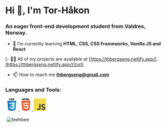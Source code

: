 <h1>Hi 👋, I'm Tor-Håkon</h1>
<h3>An eager front-end development student from Valdres, Norway.</h3>

- 🌱 I’m currently learning **HTML, CSS, CSS Frameworks, Vanilla JS and React**

[- 👨‍💻 All of my projects are available at [https://thbergseng.netlify.app/](https://thbergseng.netlify.app/)](url)

- 📫 How to reach me **thbergseng@gmail.com**

<h3 align="left">Languages and Tools:</h3>
<p align="left"> <a href="https://www.w3schools.com/css/" target="_blank" rel="noreferrer"> <img src="https://raw.githubusercontent.com/devicons/devicon/master/icons/css3/css3-original-wordmark.svg" alt="css3" width="40" height="40"/> </a> <a href="https://www.w3.org/html/" target="_blank" rel="noreferrer"> <img src="https://raw.githubusercontent.com/devicons/devicon/master/icons/html5/html5-original-wordmark.svg" alt="html5" width="40" height="40"/> </a> <a href="https://developer.mozilla.org/en-US/docs/Web/JavaScript" target="_blank" rel="noreferrer"> <img src="https://raw.githubusercontent.com/devicons/devicon/master/icons/javascript/javascript-original.svg" alt="javascript" width="40" height="40"/> </a> </p>

<p>&nbsp;<img align="center" src="https://github-readme-stats.vercel.app/api?username=teehbee&show_icons=true&locale=en" alt="teehbee" /></p>

